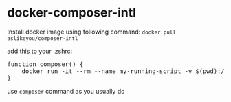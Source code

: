 # docker-composer-intl

Install docker image using following command:
`docker pull aslikeyou/composer-intl`

add this to your .zshrc:
<pre>
function composer() {
	docker run -it --rm --name my-running-script -v $(pwd):/app aslikeyou/composer-intl "$@"
}
</pre>

use `composer` command as you usually do

